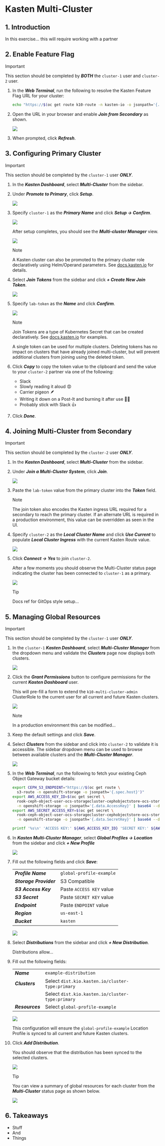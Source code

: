 # Kasten Multi-Cluster

## 1. Introduction

In this exercise... this will require working with a partner

## 2. Enable Feature Flag

> [!IMPORTANT]
>
> This section should be completed by ***BOTH*** the `cluster-1` user and `cluster-2` user.

1. In the ***Web Terminal***, run the following to resolve the Kasten Feature Flag URL for your cluster:

    ```bash
    echo "https://$(oc get route k10-route -n kasten-io -o jsonpath='{.spec.host}')/k10/#/features"
    ```

1. Open the URL in your browser and enable ***Join from Secondary*** as shown.

    ![](static/multicluster/01.png)

1. When prompted, click ***Refresh***.

## 3. Configuring Primary Cluster

> [!IMPORTANT]
>
> This section should be completed by the `cluster-1` user ***ONLY***.

1. In the ***Kasten Dashboard***, select ***Multi-Cluster*** from the sidebar.

1. Under ***Promote to Primary***, click ***Setup***.

    ![](static/multicluster/02.png)

1. Specify `cluster-1` as the ***Primary Name*** and click ***Setup → Confirm***.

    ![](static/multicluster/03.png)

    After setup completes, you should see the ***Multi-cluster Manager*** view.

    ![](static/multicluster/04.png)

    > [!NOTE]
    >
    > A Kasten cluster can also be promoted to the primary cluster role declaratively using Helm/Operand parameters. See [docs.kasten.io](https://docs.kasten.io/latest/multicluster/tutorials/getting_started.html#setting-up-the-primary-cluster-using-helm) for details.

1. Select ***Join Tokens*** from the sidebar and click ***+ Create New Join Token***.

    ![](static/multicluster/05.png)

1. Specify `lab-token` as the ***Name*** and click ***Confirm***.

    ![](static/multicluster/06.png)

    > [!NOTE]
    >
    > Join Tokens are a type of Kubernetes Secret that can be created declaratively. See [docs.kasten.io](https://docs.kasten.io/latest/multicluster/tutorials/getting_started.html#join-tokens) for examples.
    >
    > A single token can be used for multiple clusters. Deleting tokens has no impact on clusters that have already joined multi-cluster, but will prevent additional clusters from joining using the deleted token.

2. Click ***Copy*** to copy the token value to the clipboard and send the value to your `cluster-2` partner via one of the following:

    - Slack
    - Slowly reading it aloud 😡
    - Carrier pigeon 🪶
    - Writing it down on a Post-It and burning it after use 🤷‍♂️
    - Probably stick with Slack 👍

1. Click ***Done***.

## 4. Joining Multi-Cluster from Secondary

> [!IMPORTANT]
>
> This section should be completed by the `cluster-2` user ***ONLY***.

1. In the ***Kasten Dashboard***, select ***Multi-Cluster*** from the sidebar.

1. Under ***Join a Multi-Cluster System***, click ***Join***.

    ![](static/multicluster/07.png)

1. Paste the `lab-token` value from the primary cluster into the ***Token*** field.

    > [!NOTE]
    >
    > The join token also encodes the Kasten ingress URL required for a secondary to reach the primary cluster. If an alternate URL is required in a production environment, this value can be overridden as seen in the UI.

1. Specify `cluster-2` as the ***Local Cluster Name*** and click ***Use Current*** to populate ***Local Cluster Ingress*** with the current Kasten Route value.

    ![](static/multicluster/08.png)

1. Click ***Connect → Yes*** to join `cluster-2`.

    After a few moments you should observe the Multi-Cluster status page indicating the cluster has been connected to `cluster-1` as a primary.

    ![](static/multicluster/09.png)

    > [!TIP]
    >
    > Docs ref for GitOps style setup...

## 5. Managing Global Resources

> [!IMPORTANT]
>
> This section should be completed by the `cluster-1` user ***ONLY***.

1. In the `cluster-1` ***Kasten Dashboard***, select ***Multi-Cluster Manager*** from the dropdown menu and validate the ***Clusters*** page now displays both clusters.

    ![](static/multicluster/10.png)

1. Click the ***Grant Permissions*** button to configure permissions for the current ***Kasten Dashboard*** user.

    This will pre-fill a form to extend the `k10-multi-cluster-admin` ClusterRole to the current user for all current and future Kasten clusters.

    ![](static/multicluster/11.png)

    > [!NOTE]
    > 
    > In a production environment this can be modified...

1. Keep the default settings and click ***Save***.

1. Select ***Clusters*** from the sidebar and click into `cluster-2` to validate it is accessible. The sidebar dropdown menu can be used to browse between available clusters and the ***Multi-Cluster Manager***.

    ![](static/multicluster/12.png)

1. In the ***Web Terminal***, run the following to fetch your existing Ceph Object Gateway bucket details:

    ```bash
    export CEPH_S3_ENDPOINT="https://$(oc get route \
      s3-route -n openshift-storage -o jsonpath='{.spec.host}')"
    export AWS_ACCESS_KEY_ID=$(oc get secret \
      rook-ceph-object-user-ocs-storagecluster-cephobjectstore-ocs-storagecluster-cephobjectstoreuser \
      -n openshift-storage -o jsonpath='{.data.AccessKey}' | base64 --decode)
    export AWS_SECRET_ACCESS_KEY=$(oc get secret \
      rook-ceph-object-user-ocs-storagecluster-cephobjectstore-ocs-storagecluster-cephobjectstoreuser \
      -n openshift-storage -o jsonpath='{.data.SecretKey}' | base64 --decode)

    printf '%s\n' 'ACCESS KEY:' ${AWS_ACCESS_KEY_ID} 'SECRET KEY:' ${AWS_SECRET_ACCESS_KEY} 'ENDPOINT:' ${CEPH_S3_ENDPOINT}
    ```

1. In ***Kasten Multi-Cluster Manager***, select ***Global Profiles → Location*** from the sidebar and click ***+ New Profile***

    ![](static/multicluster/13.png)

1. Fill out the following fields and click ***Save***:

    |  |  |
    |---|---|
    | ***Profile Name*** | `global-profile-example` |
    | ***Storage Provider*** | S3 Compatible |
    | ***S3 Access Key*** | Paste `ACCESS KEY` value |
    | ***S3 Secret*** | Paste `SECRET KEY` value |
    | ***Endpoint*** | Paste `ENDPOINT` value |
    | ***Region*** | `us-east-1` |
    | ***Bucket*** | `kasten` |

    ![](static/multicluster/14.png)

1. Select ***Distributions*** from the sidebar and click ***+ New Distribution***.

    Distributions allow...

1. Fill out the following fields:

    |  |  |
    |---|---|
    | ***Name*** | `example-distribution` |
    | ***Clusters*** | Select `dist.kio.kasten.io/cluster-type:primary` |
    | | Select `dist.kio.kasten.io/cluster-type:primary` |
    | ***Resources*** | Select `global-profile-example` |

    ![](static/multicluster/15.png)

    This configuration will ensure the `global-profile-example` Location Profile is synced to all current and future Kasten clusters. 

1. Click ***Add Distribution***.

    You should observe that the distribution has been synced to the selected clusters.

    ![](static/multicluster/16.png)

    > [!TIP]
    >
    > You can view a summary of global resources for each cluster from the ***Multi-Cluster*** status page as shown below.
    >
    > ![](static/multicluster/17.png)

## 6. Takeaways

- Stuff
- And
- Things